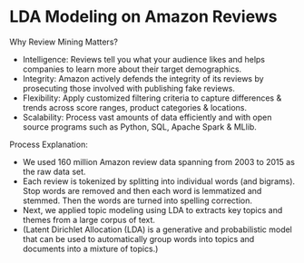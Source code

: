 # LDA Modeling on Amazon Reviews

Why Review Mining Matters? 
- Intelligence: Reviews tell you what your audience likes and helps companies to learn more about their target demographics.
- Integrity: Amazon actively defends the integrity of its reviews by prosecuting those involved with publishing fake reviews.
- Flexibility: Apply customized filtering criteria to capture differences & trends across score ranges, product categories & locations.
- Scalability: Process vast amounts of data efficiently and with open source programs such as Python, SQL, Apache Spark & MLlib.

Process Explanation:
- We used 160 million Amazon review data spanning from 2003 to 2015 as the raw data set.
- Each review is tokenized by splitting into individual words (and bigrams). Stop words are removed and then each word is lemmatized and stemmed. Then the words are turned into spelling correction. 
- Next, we applied topic modeling using LDA to extracts key topics and themes from a large corpus of text. 
- (Latent Dirichlet Allocation (LDA) is a generative and probabilistic model that can be used to automatically group words into topics and documents into a mixture of topics.)


